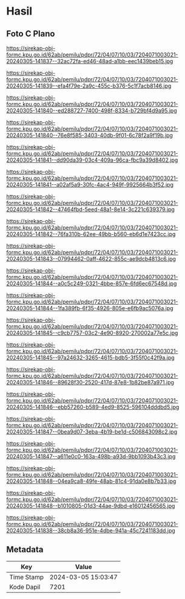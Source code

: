 # Hasil

## Foto C Plano

https://sirekap-obj-formc.kpu.go.id/62ab/pemilu/pdpr/72/04/07/10/03/7204071003021-20240305-141837--32ac72fa-ed46-48ad-a1bb-eec1439beb15.jpg

https://sirekap-obj-formc.kpu.go.id/62ab/pemilu/pdpr/72/04/07/10/03/7204071003021-20240305-141839--efa4f79e-2a9c-455c-b376-5c1f7acb8146.jpg

https://sirekap-obj-formc.kpu.go.id/62ab/pemilu/pdpr/72/04/07/10/03/7204071003021-20240305-141840--ed288727-7400-498f-8334-b729bf4d9a95.jpg

https://sirekap-obj-formc.kpu.go.id/62ab/pemilu/pdpr/72/04/07/10/03/7204071003021-20240305-141840--76e8f585-3403-40db-9f01-6c78f2a9f19b.jpg

https://sirekap-obj-formc.kpu.go.id/62ab/pemilu/pdpr/72/04/07/10/03/7204071003021-20240305-141841--dd90da39-03c4-409a-96ca-fbc9a39d8402.jpg

https://sirekap-obj-formc.kpu.go.id/62ab/pemilu/pdpr/72/04/07/10/03/7204071003021-20240305-141841--a02af5a9-30fc-4ac4-949f-9925664b3f52.jpg

https://sirekap-obj-formc.kpu.go.id/62ab/pemilu/pdpr/72/04/07/10/03/7204071003021-20240305-141842--47464fbd-5eed-48a1-8e14-3c221c639379.jpg

https://sirekap-obj-formc.kpu.go.id/62ab/pemilu/pdpr/72/04/07/10/03/7204071003021-20240305-141842--76fa310b-62ee-49bb-b560-eb6d1e7423cc.jpg

https://sirekap-obj-formc.kpu.go.id/62ab/pemilu/pdpr/72/04/07/10/03/7204071003021-20240305-141843--07994462-0aff-4622-855c-ae9dcb4813c6.jpg

https://sirekap-obj-formc.kpu.go.id/62ab/pemilu/pdpr/72/04/07/10/03/7204071003021-20240305-141844--a0c5c249-0321-4bbe-857e-6fd6ec67548d.jpg

https://sirekap-obj-formc.kpu.go.id/62ab/pemilu/pdpr/72/04/07/10/03/7204071003021-20240305-141844--1fa389fb-6f35-4926-805e-e6fb9ac5076a.jpg

https://sirekap-obj-formc.kpu.go.id/62ab/pemilu/pdpr/72/04/07/10/03/7204071003021-20240305-141845--c9cb7757-03c2-4e90-8920-270002a77e5c.jpg

https://sirekap-obj-formc.kpu.go.id/62ab/pemilu/pdpr/72/04/07/10/03/7204071003021-20240305-141845--97a24632-3265-4615-bdb5-3f55f0c42f9a.jpg

https://sirekap-obj-formc.kpu.go.id/62ab/pemilu/pdpr/72/04/07/10/03/7204071003021-20240305-141846--89628f30-2520-417d-87e8-1b82be87a971.jpg

https://sirekap-obj-formc.kpu.go.id/62ab/pemilu/pdpr/72/04/07/10/03/7204071003021-20240305-141846--ebb57260-b589-4ed9-8525-596104dddbd5.jpg

https://sirekap-obj-formc.kpu.go.id/62ab/pemilu/pdpr/72/04/07/10/03/7204071003021-20240305-141847--0bea9d07-3eba-4b19-be1d-c506843098c2.jpg

https://sirekap-obj-formc.kpu.go.id/62ab/pemilu/pdpr/72/04/07/10/03/7204071003021-20240305-141847--a611e0c0-163a-498b-a93d-9bb1093b43c3.jpg

https://sirekap-obj-formc.kpu.go.id/62ab/pemilu/pdpr/72/04/07/10/03/7204071003021-20240305-141848--04ea9ca8-49fe-48ab-81c4-91da0e8b7b33.jpg

https://sirekap-obj-formc.kpu.go.id/62ab/pemilu/pdpr/72/04/07/10/03/7204071003021-20240305-141848--b1010805-01d3-44ae-9dbd-e16012456565.jpg

https://sirekap-obj-formc.kpu.go.id/62ab/pemilu/pdpr/72/04/07/10/03/7204071003021-20240305-141838--38cb8a36-951e-4dbe-941a-45c7241183dd.jpg


## Metadata

| Key        | Value               |
| ---------- | ------------------- |
| Time Stamp | 2024-03-05 15:03:47 |
| Kode Dapil | 7201                |




